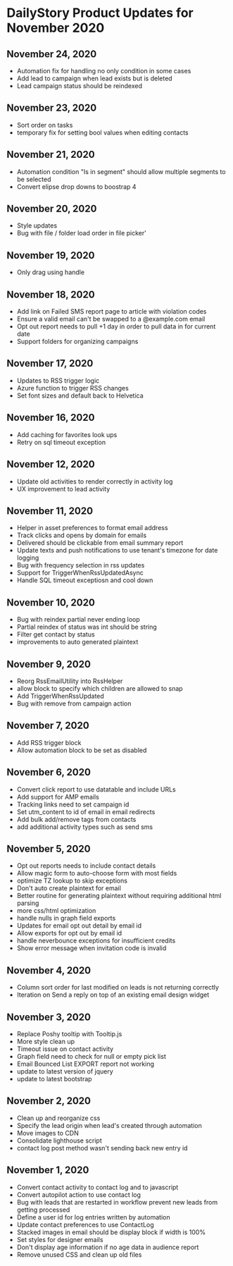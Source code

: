 # DailyStory Product Updates for November 2020
## November 24, 2020
* Automation fix for handling no only condition in some cases
* Add lead to campaign when lead exists but is deleted
* Lead campaign status should be reindexed

## November 23, 2020
* Sort order on tasks
* temporary fix for setting bool values when editing contacts

## November 21, 2020
* Automation condition "Is in segment" should allow multiple segments to be selected
* Convert elipse drop downs to boostrap 4

## November 20, 2020
* Style updates
* Bug with file / folder load order in file picker'

## November 19, 2020
* Only drag using handle

## November 18, 2020
* Add link on Failed SMS report page to article with violation codes
* Ensure a valid email can't be swapped to a @example.com email
* Opt out report needs to pull +1 day in order to pull data in for current date
* Support folders for organizing campaigns

## November 17, 2020
* Updates to RSS trigger logic
* Azure function to trigger RSS changes
* Set font sizes and default back to Helvetica

## November 16, 2020
* Add caching for favorites look ups
* Retry on sql timeout exception

## November 12, 2020
* Update old activities to render correctly in activity log
* UX improvement to lead activity

## November 11, 2020
* Helper in asset preferences to format email address
* Track clicks and opens by domain for emails
* Delivered should be clickable from email summary report
* Update texts and push notifications to use tenant's timezone for date logging
* Bug with frequency selection in rss updates
* Support for TriggerWhenRssUpdatedAsync
* Handle SQL timeout exceptiosn and cool down

## November 10, 2020
* Bug with reindex partial never ending loop
* Partial reindex of status was int should be string
* Filter get contact by status
* improvements to auto generated plaintext

## November 9, 2020
* Reorg RssEmailUtility into RssHelper
* allow block to specify which children are allowed to snap
* Add TriggerWhenRssUpdated
* Bug with remove from campaign action

## November 7, 2020
* Add RSS trigger block
* Allow automation block to be set as disabled

## November 6, 2020
* Convert click report to use datatable and include URLs
* Add support for AMP emails
* Tracking links need to set campaign id
* Set utm_content to id of email in email redirects
* Add bulk add/remove tags from contacts
* add additional activity types such as send sms

## November 5, 2020
* Opt out reports needs to include contact details
* Allow magic form to auto-choose form with most fields
* optimize TZ lookup to skip exceptions
* Don't auto create plaintext for email
* Better routine for generating plaintext without requiring additional html parsing
* more css/html optimization
* handle nulls in graph field exports
* Updates for email opt out detail by email id
* Allow exports for opt out by email id
* handle neverbounce exceptions for insufficient credits
* Show error message when invitation code is invalid

## November 4, 2020
* Column sort order for last modified on leads is not returning correctly
* Iteration on Send a reply on top of an existing email design widget

## November 3, 2020
* Replace Poshy tooltip with Tooltip.js
* More style clean up
* Timeout issue on contact activity
* Graph field need to check for null or empty pick list
* Email Bounced List EXPORT report not working
* update to latest version of jquery
* update to latest bootstrap

## November 2, 2020
* Clean up and reorganize css
* Specify the lead origin when lead's created through automation
* Move images to CDN
* Consolidate lighthouse script
* contact log post method wasn't sending back new entry id

## November 1, 2020
* Convert contact activity to contact log and to javascript
* Convert autopilot action to use contact log
* Bug with leads that are restarted in workflow prevent new leads from getting processed
* Define a user id for log entries written by automation
* Update contact preferences to use ContactLog
* Stacked images in email should be display block if width is 100%
* Set styles for designer emails
* Don't display age information if no age data in audience report
* Remove unused CSS and clean up old files
